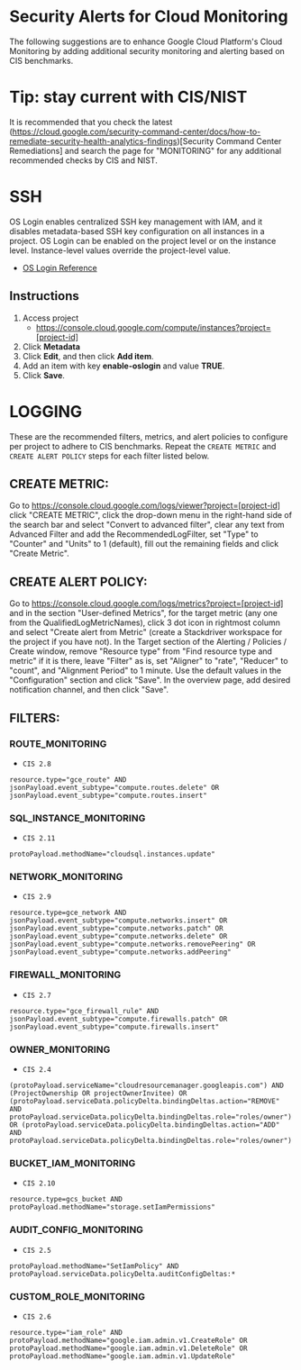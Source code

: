 # Security Alerts for Cloud Monitoring
The following suggestions are to enhance Google Cloud Platform's Cloud Monitoring by adding additional security monitoring and alerting based on CIS benchmarks.

# Tip: stay current with CIS/NIST
It is recommended that you check the latest (https://cloud.google.com/security-command-center/docs/how-to-remediate-security-health-analytics-findings)[Security Command Center Remediations] and search the page for "MONITORING" for any additional recommended checks by CIS and NIST.

# SSH
OS Login enables centralized SSH key management with IAM, and it disables metadata-based SSH key configuration on all instances in a project. OS Login can be enabled on the project level or on the instance level. Instance-level values override the project-level value.

* [OS Login Reference](https://cloud.google.com/compute/docs/instances/managing-instance-access?_ga=2.58720429.-1642039105.1585611311)

## Instructions
1. Access project
   * https://console.cloud.google.com/compute/instances?project=[project-id]
2. Click **Metadata**
3. Click **Edit**, and then click **Add item**.
4. Add an item with key **enable-oslogin** and value **TRUE**.
5. Click **Save**.


# LOGGING
These are the recommended filters, metrics, and alert policies to configure per project to adhere to CIS benchmarks. Repeat the `CREATE METRIC` and `CREATE ALERT POLICY` steps for each filter listed below.

## CREATE METRIC:
Go to https://console.cloud.google.com/logs/viewer?project=[project-id] click "CREATE METRIC", click the drop-down menu in the right-hand side of the search bar and select "Convert to advanced filter", clear any text from Advanced Filter and add the RecommendedLogFilter, set "Type" to "Counter" and "Units" to 1 (default), fill out the remaining fields and click "Create Metric". 

## CREATE ALERT POLICY:
Go to https://console.cloud.google.com/logs/metrics?project=[project-id] and in the section "User-defined Metrics", for the target metric (any one from the QualifiedLogMetricNames), click 3 dot icon in rightmost column and select "Create alert from Metric" (create a Stackdriver workspace for the project if you have not). In the Target section of the Alerting / Policies / Create window, remove "Resource type" from "Find resource type and metric" if it is there, leave "Filter" as is, set "Aligner" to "rate", "Reducer" to "count", and "Alignment Period" to 1 minute. Use the default values in the "Configuration" section and click "Save". In the overview page, add desired notification channel, and then click "Save".

## FILTERS:

### ROUTE_MONITORING
* `CIS 2.8`
```
resource.type="gce_route" AND jsonPayload.event_subtype="compute.routes.delete" OR jsonPayload.event_subtype="compute.routes.insert"
```

### SQL_INSTANCE_MONITORING
* `CIS 2.11`
```
protoPayload.methodName="cloudsql.instances.update"
```

### NETWORK_MONITORING
* `CIS 2.9`
```
resource.type=gce_network AND jsonPayload.event_subtype="compute.networks.insert" OR jsonPayload.event_subtype="compute.networks.patch" OR jsonPayload.event_subtype="compute.networks.delete" OR jsonPayload.event_subtype="compute.networks.removePeering" OR jsonPayload.event_subtype="compute.networks.addPeering"
```

### FIREWALL_MONITORING
* `CIS 2.7`
```
resource.type="gce_firewall_rule" AND jsonPayload.event_subtype="compute.firewalls.patch" OR jsonPayload.event_subtype="compute.firewalls.insert"
```

### OWNER_MONITORING
* `CIS 2.4`
```
(protoPayload.serviceName="cloudresourcemanager.googleapis.com") AND (ProjectOwnership OR projectOwnerInvitee) OR (protoPayload.serviceData.policyDelta.bindingDeltas.action="REMOVE" AND protoPayload.serviceData.policyDelta.bindingDeltas.role="roles/owner") OR (protoPayload.serviceData.policyDelta.bindingDeltas.action="ADD" AND protoPayload.serviceData.policyDelta.bindingDeltas.role="roles/owner")
```

### BUCKET_IAM_MONITORING
* `CIS 2.10`
```
resource.type=gcs_bucket AND protoPayload.methodName="storage.setIamPermissions"
```

### AUDIT_CONFIG_MONITORING
* `CIS 2.5`
```
protoPayload.methodName="SetIamPolicy" AND protoPayload.serviceData.policyDelta.auditConfigDeltas:*
```

### CUSTOM_ROLE_MONITORING
* `CIS 2.6`
```
resource.type="iam_role" AND protoPayload.methodName="google.iam.admin.v1.CreateRole" OR protoPayload.methodName="google.iam.admin.v1.DeleteRole" OR protoPayload.methodName="google.iam.admin.v1.UpdateRole"
```
